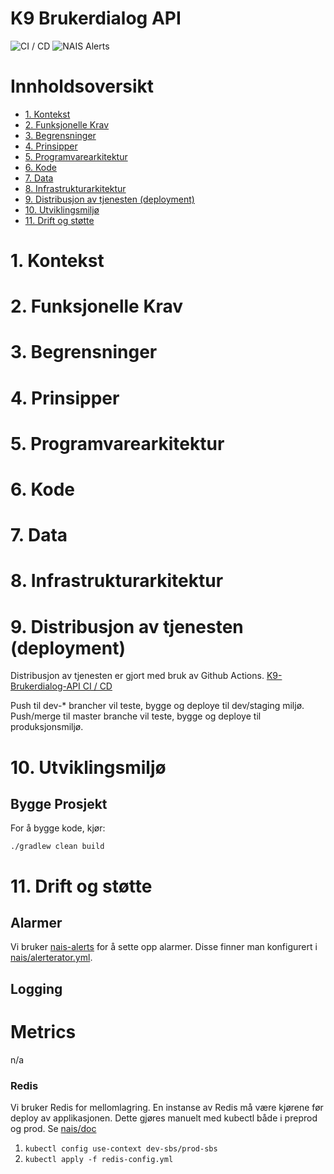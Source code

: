 # K9 Brukerdialog API

![CI / CD](https://github.com/navikt/k9-brukerdialog-api/workflows/CI%20/%20CD/badge.svg)
![NAIS Alerts](https://github.com/navikt/k9-brukerdialog-api/workflows/Alerts/badge.svg)

# Innholdsoversikt
* [1. Kontekst](#1-kontekst)
* [2. Funksjonelle Krav](#2-funksjonelle-krav)
* [3. Begrensninger](#3-begrensninger)
* [4. Prinsipper](#4-prinsipper)
* [5. Programvarearkitektur](#5-programvarearkitektur)
* [6. Kode](#6-kode)
* [7. Data](#7-data)
* [8. Infrastrukturarkitektur](#8-infrastrukturarkitektur)
* [9. Distribusjon av tjenesten (deployment)](#9-distribusjon-av-tjenesten-deployment)
* [10. Utviklingsmiljø](#10-utviklingsmilj)
* [11. Drift og støtte](#11-drift-og-sttte)

# 1. Kontekst

# 2. Funksjonelle Krav

# 3. Begrensninger

# 4. Prinsipper

# 5. Programvarearkitektur

# 6. Kode

# 7. Data

# 8. Infrastrukturarkitektur

# 9. Distribusjon av tjenesten (deployment)
Distribusjon av tjenesten er gjort med bruk av Github Actions.
[K9-Brukerdialog-API CI / CD](https://github.com/navikt/k9-brukerdialog-api/actions)

Push til dev-* brancher vil teste, bygge og deploye til dev/staging miljø.
Push/merge til master branche vil teste, bygge og deploye til produksjonsmiljø.

# 10. Utviklingsmiljø
## Bygge Prosjekt
For å bygge kode, kjør:

```shell script
./gradlew clean build
```

# 11. Drift og støtte

## Alarmer
Vi bruker [nais-alerts](https://doc.nais.io/observability/alerts) for å sette opp alarmer. Disse finner man konfigurert i [nais/alerterator.yml](nais/alerterator.yml).

## Logging

# Metrics
n/a

### Redis
Vi bruker Redis for mellomlagring. En instanse av Redis må være kjørene før deploy av applikasjonen. 
Dette gjøres manuelt med kubectl både i preprod og prod. Se [nais/doc](https://github.com/nais/doc/blob/master/content/redis.md)

1. `kubectl config use-context dev-sbs/prod-sbs`
2. `kubectl apply -f redis-config.yml`
